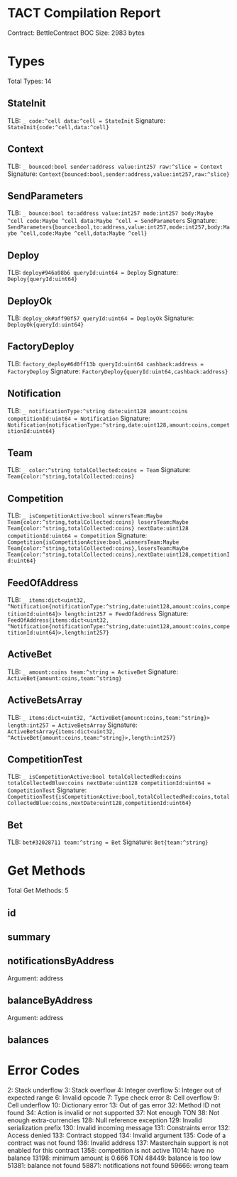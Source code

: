 # TACT Compilation Report
Contract: BettleContract
BOC Size: 2983 bytes

# Types
Total Types: 14

## StateInit
TLB: `_ code:^cell data:^cell = StateInit`
Signature: `StateInit{code:^cell,data:^cell}`

## Context
TLB: `_ bounced:bool sender:address value:int257 raw:^slice = Context`
Signature: `Context{bounced:bool,sender:address,value:int257,raw:^slice}`

## SendParameters
TLB: `_ bounce:bool to:address value:int257 mode:int257 body:Maybe ^cell code:Maybe ^cell data:Maybe ^cell = SendParameters`
Signature: `SendParameters{bounce:bool,to:address,value:int257,mode:int257,body:Maybe ^cell,code:Maybe ^cell,data:Maybe ^cell}`

## Deploy
TLB: `deploy#946a98b6 queryId:uint64 = Deploy`
Signature: `Deploy{queryId:uint64}`

## DeployOk
TLB: `deploy_ok#aff90f57 queryId:uint64 = DeployOk`
Signature: `DeployOk{queryId:uint64}`

## FactoryDeploy
TLB: `factory_deploy#6d0ff13b queryId:uint64 cashback:address = FactoryDeploy`
Signature: `FactoryDeploy{queryId:uint64,cashback:address}`

## Notification
TLB: `_ notificationType:^string date:uint128 amount:coins competitionId:uint64 = Notification`
Signature: `Notification{notificationType:^string,date:uint128,amount:coins,competitionId:uint64}`

## Team
TLB: `_ color:^string totalCollected:coins = Team`
Signature: `Team{color:^string,totalCollected:coins}`

## Competition
TLB: `_ isCompetitionActive:bool winnersTeam:Maybe Team{color:^string,totalCollected:coins} losersTeam:Maybe Team{color:^string,totalCollected:coins} nextDate:uint128 competitionId:uint64 = Competition`
Signature: `Competition{isCompetitionActive:bool,winnersTeam:Maybe Team{color:^string,totalCollected:coins},losersTeam:Maybe Team{color:^string,totalCollected:coins},nextDate:uint128,competitionId:uint64}`

## FeedOfAddress
TLB: `_ items:dict<uint32, ^Notification{notificationType:^string,date:uint128,amount:coins,competitionId:uint64}> length:int257 = FeedOfAddress`
Signature: `FeedOfAddress{items:dict<uint32, ^Notification{notificationType:^string,date:uint128,amount:coins,competitionId:uint64}>,length:int257}`

## ActiveBet
TLB: `_ amount:coins team:^string = ActiveBet`
Signature: `ActiveBet{amount:coins,team:^string}`

## ActiveBetsArray
TLB: `_ items:dict<uint32, ^ActiveBet{amount:coins,team:^string}> length:int257 = ActiveBetsArray`
Signature: `ActiveBetsArray{items:dict<uint32, ^ActiveBet{amount:coins,team:^string}>,length:int257}`

## CompetitionTest
TLB: `_ isCompetitionActive:bool totalCollectedRed:coins totalCollectedBlue:coins nextDate:uint128 competitionId:uint64 = CompetitionTest`
Signature: `CompetitionTest{isCompetitionActive:bool,totalCollectedRed:coins,totalCollectedBlue:coins,nextDate:uint128,competitionId:uint64}`

## Bet
TLB: `bet#32028711 team:^string = Bet`
Signature: `Bet{team:^string}`

# Get Methods
Total Get Methods: 5

## id

## summary

## notificationsByAddress
Argument: address

## balanceByAddress
Argument: address

## balances

# Error Codes
2: Stack underflow
3: Stack overflow
4: Integer overflow
5: Integer out of expected range
6: Invalid opcode
7: Type check error
8: Cell overflow
9: Cell underflow
10: Dictionary error
13: Out of gas error
32: Method ID not found
34: Action is invalid or not supported
37: Not enough TON
38: Not enough extra-currencies
128: Null reference exception
129: Invalid serialization prefix
130: Invalid incoming message
131: Constraints error
132: Access denied
133: Contract stopped
134: Invalid argument
135: Code of a contract was not found
136: Invalid address
137: Masterchain support is not enabled for this contract
1358: competition is not active
11014: have no balance
13198: minimum amount is 0.666 TON
48449: balance is too low
51381: balance not found
58871: notifications not found
59666: wrong team